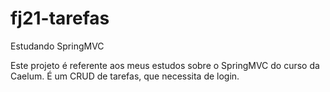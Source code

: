 # fj21-tarefas
Estudando SpringMVC

Este projeto é referente aos meus estudos sobre o SpringMVC do curso da Caelum.
É um CRUD de tarefas, que necessita de login.
